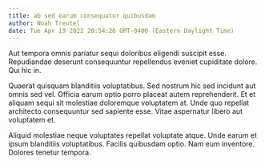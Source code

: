 ```yaml
---
title: ab sed earum consequatur quibusdam
author: Noah Treutel
date: Tue Apr 19 2022 20:54:26 GMT-0400 (Eastern Daylight Time)
---
```

Aut tempora omnis pariatur sequi doloribus eligendi suscipit esse. Repudiandae deserunt consequuntur repellendus eveniet cupiditate dolore. Qui hic in.

 Quaerat quisquam blanditiis voluptatibus. Sed nostrum hic sed incidunt aut omnis sed vel. Officia earum optio porro placeat autem reprehenderit. Et et aliquam sequi sit molestiae doloremque voluptatem at. Unde quo repellat architecto consequuntur sed sapiente esse. Vitae aspernatur libero aut voluptatem et.

 Aliquid molestiae neque voluptates repellat voluptate atque. Unde earum et ipsum blanditiis voluptatibus. Facilis quibusdam optio. Nam eum inventore. Dolores tenetur tempora.